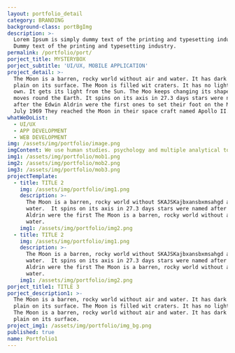 ```yaml
---
layout: portfolio_detail
category: BRANDING
background-class: portBgImg
description: >-
  Lorem Ipsum is simply dummy text of the printing and typesetting industry.
  Dummy text of the printing and typesetting industry.
permalink: /portfolio/port/
porject_title: MYSTERYBOX
porject_subtitle: 'UI/UX, MOBILE APPLICATION'
project_detail: >-
  The Moon is a barren, rocky world without air and water. It has dark lava
  plain on its surface. The Moon is filled wit craters. It has no light of its
  own. It gets its light from the Sun. The Moo keeps changing its shape as it
  moves round the Earth. It spins on its axis in 27.3 days stars were named
  after the Edwin Aldrin were the first ones to set their foot on the Moon on 21
  July 1969 They reached the Moon in their space craft named Apollo II.
whatWeDoList:
  - UI/UX
  - APP DEVELOPMENT
  - WEB DEVELOPMENT
img: /assets/img/portfolio/image.png
imgContent: We use human studies. psychology and multiple analytical tools to define.
img1: /assets/img/portfolio/mob1.png
img2: /assets/img/portfolio/mob2.png
img3: /assets/img/portfolio/mob3.png
projectTemplate:
  - title: TITLE 2
    img: /assets/img/portfolio/img1.png
    description: >-
      The Moon is a barren, rocky world without SKAJSKajbxansbxmsahgd and
      water.  It spins on its axis in 27.3 days stars were named after the Edwin
      Aldrin were the first The Moon is a barren, rocky world without air and
      water.
    img1: /assets/img/portfolio/img2.png
  - title: TITLE 2
    img: /assets/img/portfolio/img1.png
    description: >-
      The Moon is a barren, rocky world without SKAJSKajbxansbxmsahgd and
      water.  It spins on its axis in 27.3 days stars were named after the Edwin
      Aldrin were the first The Moon is a barren, rocky world without air and
      water.
    img1: /assets/img/portfolio/img2.png
porject_title1: TITLE 3
porject_description1: >-
  The Moon is a barren, rocky world without air and water. It has dark lava
  plain on its surface. The Moon is filled wit craters. It has no light of its
  The Moon is a barren, rocky world without air and water. It has dark lava
  plain on its surface.
project_img1: /assets/img/portfolio/img_bg.png
published: true
name: Portfolio1
---
```

